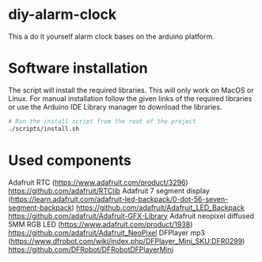 # diy-alarm-clock
This a do it yourself alarm clock bases on the arduino platform.

# Software installation
The script will install the required libraries. This will only work on MacOS or Linux.
For manual installation follow the given links of the required libraries or use the Arduino IDE Library manager to download the libraries.

```bash
# Run the install script from the root of the project
./scripts/install.sh  
```

# Used components
Adafruit RTC (https://www.adafruit.com/product/3296)
https://github.com/adafruit/RTClib
Adafruit 7 segment display (https://learn.adafruit.com/adafruit-led-backpack/0-dot-56-seven-segment-backpack)
https://github.com/adafruit/Adafruit_LED_Backpack
https://github.com/adafruit/Adafruit-GFX-Library
Adafruit neopixel diffused 5MM RGB LED (https://www.adafruit.com/product/1938)
https://github.com/adafruit/Adafruit_NeoPixel
DFPlayer mp3 (https://www.dfrobot.com/wiki/index.php/DFPlayer_Mini_SKU:DFR0299)
https://github.com/DFRobot/DFRobotDFPlayerMini
